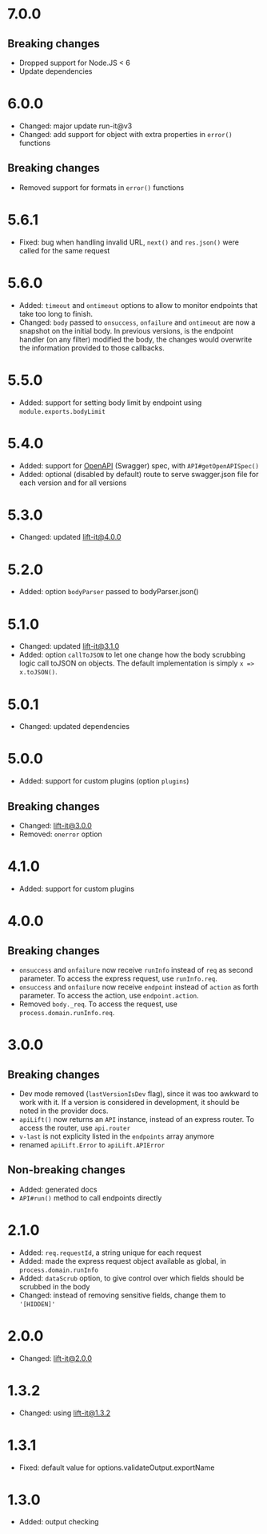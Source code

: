 # 7.0.0
## Breaking changes
* Dropped support for Node.JS < 6
* Update dependencies

# 6.0.0
* Changed: major update run-it@v3
* Changed: add support for object with extra properties in `error()` functions

## Breaking changes
* Removed support for formats in `error()` functions

# 5.6.1
* Fixed: bug when handling invalid URL, `next()` and `res.json()` were called for the same request

# 5.6.0
* Added: `timeout` and `ontimeout` options to allow to monitor endpoints that take too long to finish.
* Changed: `body` passed to `onsuccess`, `onfailure` and `ontimeout` are now a snapshot on the initial body. In previous versions, is the endpoint handler (on any filter) modified the body, the changes would overwrite the information provided to those callbacks.

# 5.5.0
* Added: support for setting body limit by endpoint using `module.exports.bodyLimit`

# 5.4.0
* Added: support for [OpenAPI](https://openapis.org/) (Swagger) spec, with `API#getOpenAPISpec()`
* Added: optional (disabled by default) route to serve swagger.json file for each version and for all versions

# 5.3.0
* Changed: updated lift-it@4.0.0

# 5.2.0
* Added: option `bodyParser` passed to bodyParser.json()

# 5.1.0
* Changed: updated lift-it@3.1.0
* Added: option `callToJSON` to let one change how the body scrubbing logic call toJSON on objects. The default implementation is simply `x => x.toJSON()`.

# 5.0.1
* Changed: updated dependencies

# 5.0.0
* Added: support for custom plugins (option `plugins`)

## Breaking changes
* Changed: lift-it@3.0.0
* Removed: `onerror` option

# 4.1.0
* Added: support for custom plugins

# 4.0.0

## Breaking changes
* `onsuccess` and `onfailure` now receive `runInfo` instead of `req` as second parameter. To access the express request, use `runInfo.req`.
* `onsuccess` and `onfailure` now receive `endpoint` instead of `action` as forth parameter. To access the action, use `endpoint.action`.
* Removed `body._req`. To access the request, use `process.domain.runInfo.req`.

# 3.0.0

## Breaking changes
* Dev mode removed (`lastVersionIsDev` flag), since it was too awkward to work with it. If a version is considered in development, it should be noted in the provider docs.
* `apiLift()` now returns an `API` instance, instead of an express router. To access the router, use `api.router`
* `v-last` is not explicity listed in the `endpoints` array anymore
* renamed `apiLift.Error` to `apiLift.APIError`

## Non-breaking changes
* Added: generated docs
* `API#run()` method to call endpoints directly

# 2.1.0
* Added: `req.requestId`, a string unique for each request
* Added: made the express request object available as global, in `process.domain.runInfo`
* Added: `dataScrub` option, to give control over which fields should be scrubbed in the body
* Changed: instead of removing sensitive fields, change them to `'[HIDDEN]'`

# 2.0.0
* Changed: lift-it@2.0.0

# 1.3.2
* Changed: using lift-it@1.3.2

# 1.3.1
* Fixed: default value for options.validateOutput.exportName

# 1.3.0
* Added: output checking
